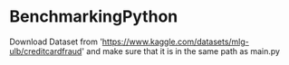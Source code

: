 # BenchmarkingPython

Download Dataset from 'https://www.kaggle.com/datasets/mlg-ulb/creditcardfraud' and make sure that it is in the same path as main.py
